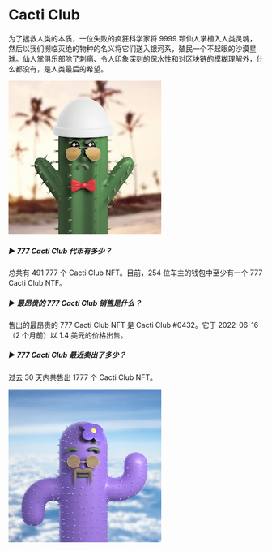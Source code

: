 # Cacti Club

为了拯救人类的本质，一位失败的疯狂科学家将 9999 颗仙人掌植入人类灵魂，然后以我们濒临灭绝的物种的名义将它们送入银河系，殖民一个不起眼的沙漠星球。仙人掌俱乐部除了刺痛、令人印象深刻的保水性和对区块链的模糊理解外，什么都没有，是人类最后的希望。

![unnamed](unnamed.png)

##### ▶ 777 Cacti Club 代币有多少？

总共有 491 777 个 Cacti Club NFT。目前，254 位车主的钱包中至少有一个 777 Cacti Club NTF。

##### ▶ 最昂贵的 777 Cacti Club 销售是什么？

售出的最昂贵的 777 Cacti Club NFT 是 Cacti Club #0432。它于 2022-06-16（2 个月前）以 1.4 美元的价格出售。

##### ▶ 777 Cacti Club 最近卖出了多少？

过去 30 天内共售出 1777 个 Cacti Club NFT。

![unnameddsa](unnameddsa.png)
